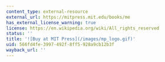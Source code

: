 ```yaml
---
content_type: external-resource
external_url: https://mitpress.mit.edu/books/me
has_external_license_warning: true
license: https://en.wikipedia.org/wiki/All_rights_reserved
status: ''
title: '![Buy at MIT Press](/images/mp_logo.gif)'
uid: 566fd4fe-3997-492f-8ff5-928a9cb12b3f
wayback_url: ''
---
```

